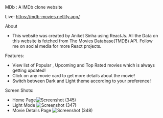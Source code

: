 MDb : A IMDb clone website

Live: https://mdb-movies.netlify.app/

About
* This website was created by Aniket Sinha using ReactJs. All the Data on this website is fetched from The Movies Database(TMDB) API. Follow me on social media for more React projects.


Features:
* View list of Popular , Upcoming and Top Rated movies which is always getting updated!
* Click on any movie card to get more details about the movie!
* Switch between Dark and Light theme according to your preference!

Screen Shots:
* Home Page![Screenshot (345)](https://user-images.githubusercontent.com/104712880/208682291-45fc9dd0-4316-450f-bab6-821e8991b257.png)
* Light Mode ![Screenshot (347)](https://user-images.githubusercontent.com/104712880/208682323-fa214a2c-c3fa-495a-b80f-036ca67f0e03.png)
* Movie Details Page ![Screenshot (348)](https://user-images.githubusercontent.com/104712880/208683079-dbe5dfb4-f6d0-4da8-933b-cd019e79c479.png)
